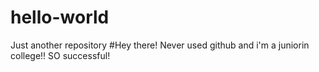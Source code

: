 # hello-world
Just another repository
#Hey there! Never used github and i'm a juniorin college!! SO successful! 
